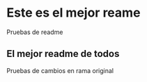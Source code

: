 # Este es el mejor reame

Pruebas de readme
## El mejor readme de todos

Pruebas de cambios en rama original
